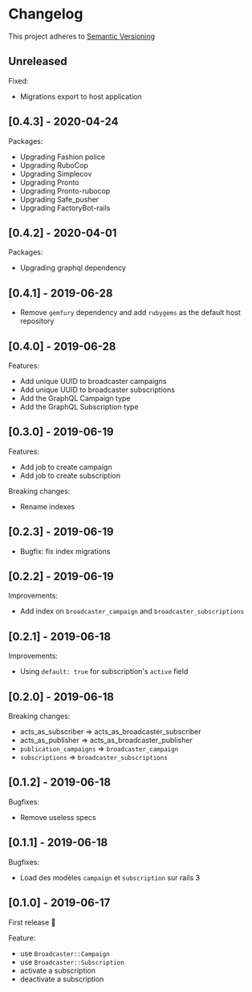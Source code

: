 # Changelog

This project adheres to [Semantic Versioning](http://semver.org)

## Unreleased

Fixed:

- Migrations export to host application

## [0.4.3] - 2020-04-24

Packages:
 - Upgrading Fashion police
 - Upgrading RuboCop
 - Upgrading Simplecov
 - Upgrading Pronto
 - Upgrading Pronto-rubocop
 - Upgrading Safe_pusher
 - Upgrading FactoryBot-rails

## [0.4.2] - 2020-04-01

Packages:
 - Upgrading graphql dependency


## [0.4.1] - 2019-06-28

- Remove `gemfury` dependency and add `rubygems` as the default host repository

## [0.4.0] - 2019-06-28

Features:
- Add unique UUID to broadcaster campaigns
- Add unique UUID to broadcaster subscriptions
- Add the GraphQL Campaign type
- Add the GraphQL Subscription type

## [0.3.0] - 2019-06-19

Features:
 - Add job to create campaign
 - Add job to create subscription

Breaking changes:
 - Rename indexes

## [0.2.3] - 2019-06-19

 - Bugfix: fix index migrations

## [0.2.2] - 2019-06-19

Improvements:
 - Add index on `broadcaster_campaign` and `broadcaster_subscriptions`

## [0.2.1] - 2019-06-18

Improvements:
 - Using `default: true` for subscription's `active` field

## [0.2.0] - 2019-06-18

Breaking changes:
 - acts_as_subscriber => acts_as_broadcaster_subscriber
 - acts_as_publisher => acts_as_broadcaster_publisher
 - `publication_campaigns` => `broadcaster_campaign`
 - `subscriptions` => `broadcaster_subscriptions`

## [0.1.2] - 2019-06-18

Bugfixes:
 - Remove useless specs

## [0.1.1] - 2019-06-18

Bugfixes:
 - Load des modèles `campaign` et `subscription` sur rails 3

## [0.1.0] - 2019-06-17

First release :tada:

Feature:
 - use `Broadcaster::Campaign`
 - use `Broadcaster::Subscription`
 - activate a subscription
 - deactivate a subscription

